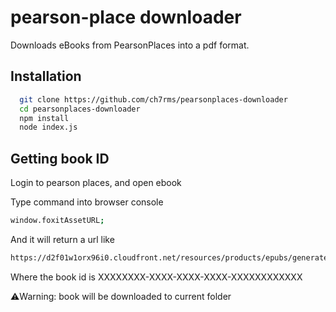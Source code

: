 
# pearson-place downloader

Downloads eBooks from PearsonPlaces into a pdf format.


## Installation

```bash
  git clone https://github.com/ch7rms/pearsonplaces-downloader
  cd pearsonplaces-downloader
  npm install
  node index.js
```

## Getting book ID

Login to pearson places, and open ebook

Type command into browser console
```bash
window.foxitAssetURL;
 ```

And it will return a url like 
 ```bash
 https://d2f01w1orx96i0.cloudfront.net/resources/products/epubs/generated/XXXXXXXX-XXXX-XXXX-XXXX-XXXXXXXXXXXX/foxit-assets
 ```
Where the book id is XXXXXXXX-XXXX-XXXX-XXXX-XXXXXXXXXXXX

⚠️Warning: book will be downloaded to current folder


    


